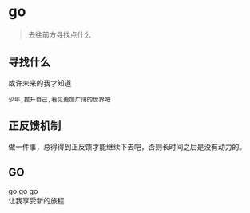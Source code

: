 # go

> 去往前方寻找点什么

## 寻找什么

或许未来的我才知道

```thought
少年,提升自己,看见更加广阔的世界吧
```

## 正反馈机制

做一件事，总得得到正反馈才能继续下去吧，否则长时间之后是没有动力的。

## GO

go go go  
让我享受新的旅程

